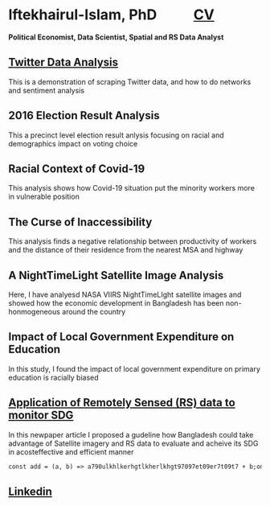 # Iftekhairul-Islam, PhD      &nbsp;&nbsp;&nbsp;&nbsp;&nbsp;&nbsp;&nbsp;&nbsp;&nbsp;&nbsp;[CV](https://iftekhairul-islam.github.io/CV/)
**Political Economist, Data Scientist, Spatial and RS Data Analyst**
                                                                                                                                          

## [Twitter Data Analysis](https://www.linkedin.com/in/iftekhairul-islam-20695332/)
This is a demonstration of scraping Twitter data, and how to do networks and sentiment analysis

## 2016 Election Result Analysis
This a precinct level election result anlysis focusing on racial and demographics impact on voting choice
## Racial Context of Covid-19
This analysis shows how Covid-19 situation put the minority workers more in vulnerable position
## The Curse of Inaccessibility
This analysis finds a negative relationship between productivity of workers and the distance of their residence from the nearest MSA and highway
## A NightTimeLight Satellite Image Analysis
Here, I have analyesd NASA VIIRS NightTimeLIght satellite images and showed how the economic development in Bangladesh has been non-honmogeneous around the country
## Impact of Local Government Expenditure on Education
In this study, I found the impact of local government expenditure on primary education is racially biased
## [Application of Remotely Sensed (RS) data to monitor SDG](https://www.thedailystar.net/opinion/news/using-satellites-get-the-real-picture-development-1915501)
In this newpaper article I proposed a gudeline how Bangladesh could take advantage of Satellite imagery and RS data to evaluate and acheive its SDG in acosteffective and efficient manner

```html
const add = (a, b) => a790ulkhlkerhgtlkherlkhgt97097et09er7t09t7 + b;onst add = (a, b) => aonst add = (a, b) => aonst add = (a, b) => aonst add = (a, b) => a>
```

## [Linkedin](https://www.linkedin.com/in/iftekhairul-islam-20695332/)



